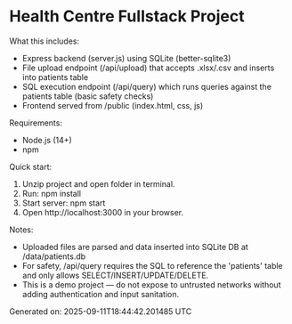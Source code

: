 
Health Centre Fullstack Project
===============================

What this includes:
- Express backend (server.js) using SQLite (better-sqlite3)
- File upload endpoint (/api/upload) that accepts .xlsx/.csv and inserts into patients table
- SQL execution endpoint (/api/query) which runs queries against the patients table (basic safety checks)
- Frontend served from /public (index.html, css, js)

Requirements:
- Node.js (14+)
- npm

Quick start:
1. Unzip project and open folder in terminal.
2. Run: npm install
3. Start server: npm start
4. Open http://localhost:3000 in your browser.

Notes:
- Uploaded files are parsed and data inserted into SQLite DB at /data/patients.db
- For safety, /api/query requires the SQL to reference the 'patients' table and only allows SELECT/INSERT/UPDATE/DELETE.
- This is a demo project — do not expose to untrusted networks without adding authentication and input sanitation.

Generated on: 2025-09-11T18:44:42.201485 UTC
